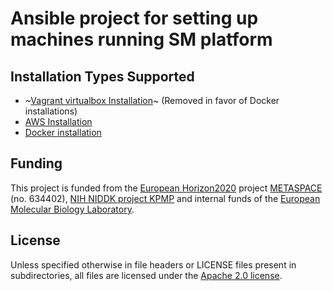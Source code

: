 # Ansible project for setting up machines running SM platform

## Installation Types Supported
* ~[Vagrant virtualbox Installation](vbox/README.md)~ (Removed in favor of Docker installations)
* [AWS Installation](aws/README.md)
* [Docker installation](../docker/README.md)

## Funding

This project is funded from the [European Horizon2020](https://ec.europa.eu/programmes/horizon2020/)
project [METASPACE](http://project.metaspace2020.eu/) (no. 634402),
[NIH NIDDK project KPMP](http://kpmp.org/)
and internal funds of the [European Molecular Biology Laboratory](https://www.embl.org/).

## License

Unless specified otherwise in file headers or LICENSE files present in subdirectories,
all files are licensed under the [Apache 2.0 license](LICENSE).

